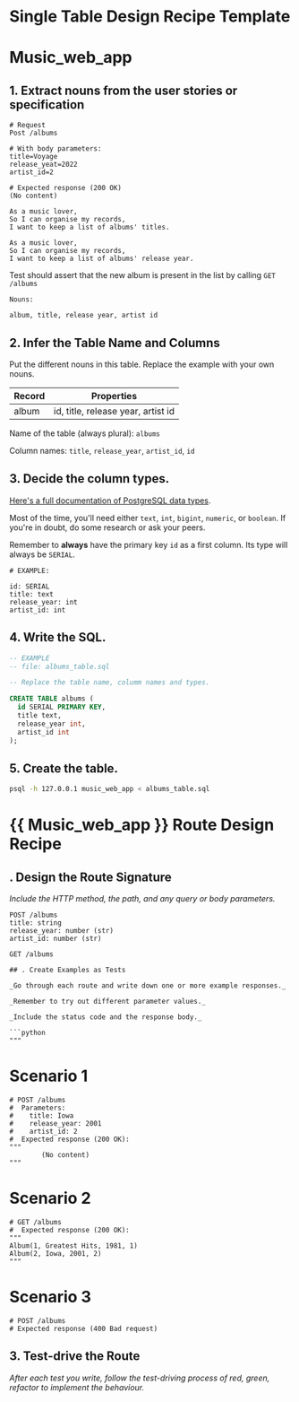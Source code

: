 # Single Table Design Recipe Template
# Music_web_app

## 1. Extract nouns from the user stories or specification

```
# Request
Post /albums

# With body parameters:
title=Voyage
release_yeat=2022
artist_id=2

# Expected response (200 OK)
(No content)
```
```
As a music lover,
So I can organise my records,
I want to keep a list of albums' titles.

As a music lover,
So I can organise my records,
I want to keep a list of albums' release year.
```
Test should assert that the new album is present in the list by calling `GET /albums`
```
Nouns:

album, title, release year, artist id
```

## 2. Infer the Table Name and Columns

Put the different nouns in this table. Replace the example with your own nouns.

| Record                | Properties                         |
| --------------------- | ---------------------------------  |
| album                 | id, title, release year, artist id |

Name of the table (always plural): `albums` 

Column names: `title`, `release_year`, `artist_id`, `id`

## 3. Decide the column types.

[Here's a full documentation of PostgreSQL data types](https://www.postgresql.org/docs/current/datatype.html).

Most of the time, you'll need either `text`, `int`, `bigint`, `numeric`, or `boolean`. If you're in doubt, do some research or ask your peers.

Remember to **always** have the primary key `id` as a first column. Its type will always be `SERIAL`.

```
# EXAMPLE:

id: SERIAL
title: text
release_year: int
artist_id: int
```

## 4. Write the SQL.

```sql
-- EXAMPLE
-- file: albums_table.sql

-- Replace the table name, columm names and types.

CREATE TABLE albums (
  id SERIAL PRIMARY KEY,
  title text,
  release_year int,
  artist_id int
);
```

## 5. Create the table.

```bash
psql -h 127.0.0.1 music_web_app < albums_table.sql
```

# {{ Music_web_app }} Route Design Recipe

## . Design the Route Signature
_Include the HTTP method, the path, and any query or body parameters._

```
POST /albums
title: string
release_year: number (str)
artist_id: number (str)
```
```
GET /albums

## . Create Examples as Tests

_Go through each route and write down one or more example responses._

_Remember to try out different parameter values._

_Include the status code and the response body._

```python
"""
```
# Scenario 1
```
# POST /albums
#  Parameters:
#    title: Iowa
#    release_year: 2001
#    artist_id: 2
#  Expected response (200 OK):
"""
        (No content)
"""
```
# Scenario 2
```
# GET /albums
#  Expected response (200 OK):
"""
Album(1, Greatest Hits, 1981, 1)
Album(2, Iowa, 2001, 2)
"""
```
# Scenario 3 
```
# POST /albums
# Expected response (400 Bad request)
```

## 3. Test-drive the Route

_After each test you write, follow the test-driving process of red, green, refactor to implement the behaviour._


